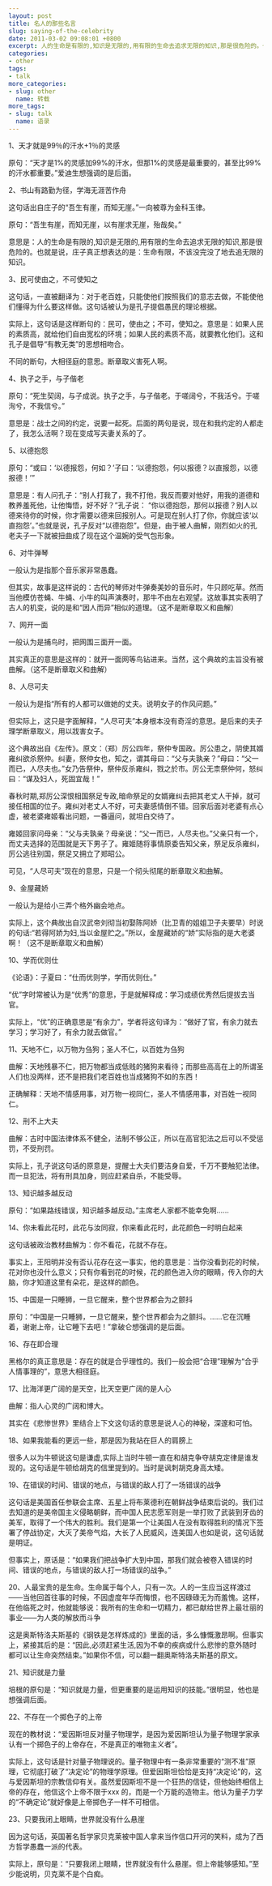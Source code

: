 ```yaml
---
layout: post
title: 名人的那些名言
slug: saying-of-the-celebrity
date: 2011-03-02 09:08:01 +0800
excerpt: 人的生命是有限的,知识是无限的,用有限的生命去追求无限的知识,那是很危险的。也就是说，庄子真正想表达的是：生命有限，不该没完没了地去追无限的知识。
categories:
- other
tags:
- talk
more_categories:
- slug: other
  name: 转载
more_tags:
- slug: talk
  name: 语录
---
```


1、天才就是99％的汗水+1％的灵感

原句：“天才是1%的灵感加99%的汗水，但那1%的灵感是最重要的，甚至比99%的汗水都重要。”爱迪生想强调的是后面。


2、书山有路勤为径，学海无涯苦作舟

这句话出自庄子的“吾生有崖，而知无崖。”一向被尊为金科玉律。

原句：“吾生有崖，而知无崖，以有崖求无崖，殆哉矣。”

意思是：人的生命是有限的,知识是无限的,用有限的生命去追求无限的知识,那是很危险的。也就是说，庄子真正想表达的是：生命有限，不该没完没了地去追无限的知识。

3、民可使由之，不可使知之

这句话，一直被翻译为：对于老百姓，只能使他们按照我们的意志去做，不能使他们懂得为什么要这样做。这句话被认为是孔子提倡愚民的理论根据。

实际上，这句话是这样断句的：民可，使由之；不可，使知之。意思是：如果人民的素质高，就给他们自由宽松的环境；如果人民的素质不高，就要教化他们。这和孔子是倡导“有教无类”的思想相吻合。

不同的断句，大相径庭的意思。断章取义害死人啊。

4、执子之手，与子偕老

原句：“死生契阔，与子成说。执子之手，与子偕老。于嗟阔兮，不我活兮。于嗟洵兮，不我信兮。”

意思是：战士之间的约定，说要一起死。后面的两句是说，现在和我约定的人都走了，我怎么活啊？现在变成写夫妻关系的了。

5、以德抱怨

原句：“或曰：‘以德报怨，何如？’子曰：‘以德抱怨，何以报德？以直报怨，以德报德！’”

意思是：有人问孔子：“别人打我了，我不打他，我反而要对他好，用我的道德和教养羞死他，让他悔悟，好不好？”孔子说： “你以德抱怨，那何以报德？别人以德来待你的时候，你才需要以德来回报别人。可是现在别人打了你，你就应该‘以直抱怨’。”也就是说，孔子反对“以德抱怨”。但是，由于被人曲解，刚烈如火的孔老夫子一下就被扭曲成了现在这个温婉的受气包形象。

6、对牛弹琴

一般认为是指那个音乐家非常愚蠢。

但其实，故事是这样说的：古代的琴师对牛弹奏美妙的音乐时，牛只顾吃草。然而当他模仿苍蝇、牛蝇、小牛的叫声演奏时，那牛不由左右观望。这故事其实表明了古人的机变，说的是和“因人而异”相似的道理。（这不是断章取义和曲解）

7、网开一面

一般认为是捕鸟时，把网围三面开一面。

其实真正的意思是这样的：就开一面网等鸟钻进来。当然，这个典故的主旨没有被曲解。（这不是断章取义和曲解）

8、人尽可夫

一般认为是指“所有的人都可以做她的丈夫。说明女子的作风问题。”

但实际上，这只是字面解释，“人尽可夫”本身根本没有奇淫的意思。是后来的夫子理学断章取义，用以戕害女子。

这个典故出自《左传》。原文：（郑）厉公四年，祭仲专国政。厉公患之，阴使其婿雍纠欲杀祭仲。纠妻，祭仲女也，知之，谓其母曰：“父与夫孰亲？”母曰：“父一而已，人尽夫也。”女乃告祭仲，祭仲反杀雍纠，戮之於市。厉公无柰祭仲何，怒纠曰：“谋及妇人，死固宜哉！”

春秋时期,郑厉公深恨相国祭足专政,暗命祭足的女婿雍纠去把其老丈人干掉，就可接任相国的位子。雍纠对老丈人不好，可夫妻感情倒不错。回家后面对老婆有点心虚，被老婆雍姬看出问题，一番逼问，就坦白交待了。

雍姬回家问母亲：“父与夫孰亲？母亲说：“父一而已，人尽夫也。”父亲只有一个，而丈夫选择的范围就是天下男子了。雍姬随将事情原委告知父亲，祭足反杀雍纠，厉公逃往别国，祭足又拥立了郑昭公。

可见，“人尽可夫”现在的意思，只是一个彻头彻尾的断章取义和曲解。

9、金屋藏娇

一般认为是给小三弄个格外幽会地点。

实际上，这个典故出自汉武帝刘彻当初娶陈阿娇（比卫青的姐姐卫子夫要早）时说的句话:“若得阿娇为妇,当以金屋贮之。”所以，金屋藏娇的“娇”实际指的是大老婆啊！（这不是断章取义和曲解）

10、学而优则仕

《论语》：子夏曰：“仕而优则学，学而优则仕。”

“优”字时常被认为是“优秀”的意思，于是就解释成：学习成绩优秀然后提拔去当官。

实际上，“优”的正确意思是“有余力”，学者将这句译为：“做好了官，有余力就去学习；学习好了，有余力就去做官。”

11、天地不仁，以万物为刍狗；圣人不仁，以百姓为刍狗

曲解：天地残暴不仁，把万物都当成低贱的猪狗来看待；而那些高高在上的所谓圣人们也没两样，还不是把我们老百姓也当成猪狗不如的东西！

正确解释：天地不情感用事，对万物一视同仁，圣人不情感用事，对百姓一视同仁。

12、刑不上大夫

曲解：古时中国法律体系不健全，法制不够公正，所以在高官犯法之后可以不受惩罚，不受刑罚。

实际上，孔子说这句话的原意是，提醒士大夫们要洁身自爱，千万不要触犯法律。而一旦犯法，将有刑具加身，则应赶紧自杀，不能受辱。

13、知识越多越反动

原句：“如果路线错误，知识越多越反动。”主席老人家都不能幸免啊……

14、你未看此花时，此花与汝同寂，你来看此花时，此花颜色一时明白起来

这句话被政治教材曲解为：你不看花，花就不存在。

事实上，王阳明并没有否认花存在这一事实，他的意思是：当你没看到花的时候，花对你也没什么意义；只有你看到花的时候，花的颜色进入你的眼睛，传入你的大脑，你才知道这里有朵花，是这样的颜色。

15、中国是一只睡狮，一旦它醒来，整个世界都会为之颤抖

原句：“中国是一只睡狮，一旦它醒来，整个世界都会为之颤抖。……它在沉睡着，谢谢上帝，让它睡下去吧！”拿破仑想强调的是后面。

16、存在即合理

黑格尔的真正意思是：存在的就是合乎理性的。我们一般会把“合理”理解为“合乎人情事理的”，意思大相径庭。

17、比海洋更广阔的是天空，比天空更广阔的是人心

曲解：指人心灵的广阔和博大。

其实在《悲惨世界》里结合上下文这句话的意思是说人心的神秘，深邃和可怕。

18、如果我能看的更远一些，那是因为我站在巨人的肩膀上

很多人以为牛顿说这句是谦虚,实际上当时牛顿一直在和胡克争夺胡克定律是谁发现的。这句话是牛顿给胡克的信里提到的。当时是讽刺胡克身高太矮。

19、在错误的时间、错误的地点，与错误的敌人打了一场错误的战争

这句话是美国首任参联会主席、五星上将布莱德利在朝鲜战争结束后说的。我们过去知道的是美帝国主义侵略朝鲜，而中国人民志愿军则是一举打败了武装到牙齿的美军，取得了一个伟大的胜利。我们是第一个让美国人在没有取得胜利的情况下签署了停战协定，大灭了美帝气焰，大长了人民威风，连美国人也如是说，这句话就是明证。

但事实上，原话是：“如果我们把战争扩大到中国，那我们就会被卷入错误的时间、错误的地点，与错误的敌人打一场错误的战争。”

20、人最宝贵的是生命。生命属于每个人，只有一次。人的一生应当这样渡过——当他回首往事的时候，不因虚度年华而悔恨，也不因碌碌无为而羞愧。这样，在他临死之时，他就能够说：我所有的生命和一切精力，都已献给世界上最壮丽的事业——为人类的解放而斗争

这是奥斯特洛夫斯基的《钢铁是怎样炼成的》里面的话，多么慷慨激昂啊。但事实上，紧接其后的是：“因此,必须赶紧生活,因为不幸的疾病或什么悲惨的意外随时都可以让生命突然结束。”如果你不信，可以翻一翻奥斯特洛夫斯基的原文。

21、知识就是力量

培根的原句是：“知识就是力量，但更重要的是运用知识的技能。”很明显，他也是想强调后面。

22、不存在一个掷色子的上帝

现在的教材说：“爱因斯坦反对量子物理学，是因为爱因斯坦认为量子物理学家承认有一个掷色子的上帝存在，不是真正的唯物主义者”。

实际上，这句话是针对量子物理说的。量子物理中有一条非常重要的“测不准”原理，它彻底打破了“决定论”的物理学原理。但爱因斯坦恰恰是支持“决定论”的，这与爱因斯坦的宗教信仰有关。虽然爱因斯坦不是一个狂热的信徒，但他始终相信上帝的存在，他信这个上帝不限于xxx 的，而是一个万能的造物主。他认为量子力学的“不确定论”就好像是上帝掷色子一样不可相信。

23、只要我闭上眼睛，世界就没有什么悬崖

因为这句话，英国著名哲学家贝克莱被中国人拿来当作信口开河的笑料，成为了西方哲学愚蠢一派的代表。

实际上，原句是：“只要我闭上眼睛，世界就没有什么悬崖。但上帝能够感知。”至少能说明，贝克莱不是个白痴。

